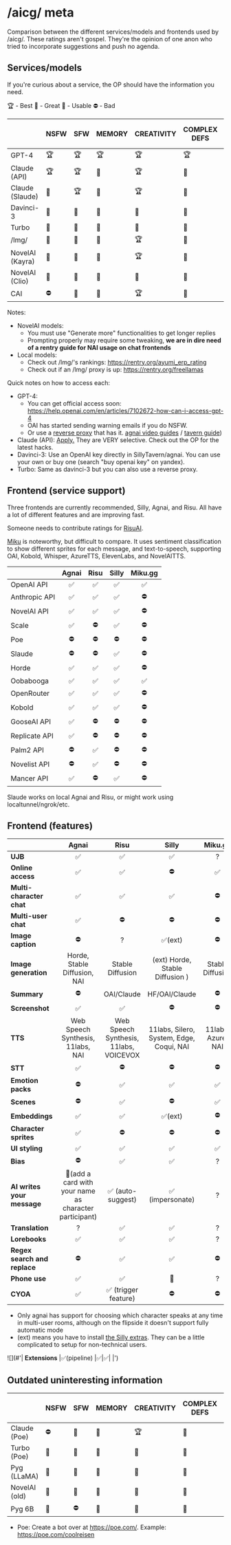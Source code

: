 # /aicg/ meta

Comparison between the different services/models and frontends used by /aicg/.
These ratings aren't gospel. They're the opinion of one anon who tried to incorporate suggestions and push no agenda.

## Services/models

If you're curious about a service, the OP should have the information you need.

🏆 - Best
🥈 - Great
🌱 - Usable
⛔ - Bad

|                 | NSFW | SFW | MEMORY | CREATIVITY | COMPLEX DEFS | PRICE  | EASE OF USE
|-----------------|------|-----|--------|------------|--------------|--------|------------
| GPT-4           | 🏆   | 🏆  | 🏆     | 🏆         | 🏆           | HIGH   | 🥈        |
| Claude (API)    | 🏆   | 🏆  | 🥈     | 🏆         | 🥈           | FREE   | 🥈        |
| Claude (Slaude) | 🥈   | 🏆  | 🌱     | 🏆         | 🥈           | FREE   | 🌱        |
| Davinci-3       | 🥈   | 🥈  | 🥈     | 🥈         | 🥈           | MEDIUM | 🥈        |
| Turbo           | 🥈   | 🥈  | 🥈     | 🥈         | 🌱           | LOW    | 🥈        |
| /lmg/           | 🥈   | 🥈  | 🥈     | 🏆         | 🌱           | LOW    | 🌱        |
| NovelAI (Kayra) | 🥈   | 🥈  | 🥈     | 🏆         | 🌱           | MEDIUM | 🌱        |
| NovelAI (Clio)  | 🥈   | 🥈  | 🥈     | 🥈         | 🌱           | LOW    | 🌱        |
| CAI             | ⛔   | 🥈  | 🌱     | 🏆         | 🌱           | FREE   | 🏆        |

Notes:
- NovelAI models:
  - You must use "Generate more" functionalities to get longer replies
  - Prompting properly may require some tweaking, **we are in dire need of a rentry guide for NAI usage on chat frontends**
- Local models:
  - Check out /lmg/'s rankings: https://rentry.org/ayumi_erp_rating
  - Check out if an /lmg/ proxy is up: https://rentry.org/freellamas

Quick notes on how to access each:
- GPT-4:
  - You can get official access soon: https://help.openai.com/en/articles/7102672-how-can-i-access-gpt-4
  - OAI has started sending warning emails if you do NSFW.
  - Or use a [reverse proxy](https://chub-archive.evulid.cc/proxies) that has it. [agnai video guides](https://rentry.org/agnai_guides) / [tavern guide](https://rentry.org/Tavern4Retards))
- Claude (API): [Apply.](https://www.anthropic.com/earlyaccess) They are VERY selective. Check out the OP for the latest hacks.
- Davinci-3: Use an OpenAI key directly in SillyTavern/agnai. You can use your own or buy one (search "buy openai key" on yandex).
- Turbo: Same as davinci-3 but you can also use a reverse proxy.

## Frontend (service support)

Three frontends are currently recommended, Silly, Agnai, and Risu. All have a lot of different features and are improving fast.

Someone needs to contribute ratings for [RisuAI](https://risu.pages.dev).

[Miku](https://docs.miku.gg) is noteworthy, but difficult to compare. It uses sentiment classification to show different sprites for each message, and text-to-speech, supporting OAI, Kobold, Whisper, AzureTTS, ElevenLabs, and NovelAITTS.

|               | Agnai     | Risu | Silly | Miku\.gg |
|---------------|:---------:|:----:|:-----:|:--------:|
| OpenAI API    | ✅        | ✅   | ✅    | ✅       |
| Anthropic API | ✅        | ✅   | ✅    | ⛔       |
| NovelAI API   | ✅        | ✅   | ✅    | ⛔       |
| Scale         | ✅        | ⛔   | ✅    | ⛔       |
| Poe           | ⛔        | ⛔   | ⛔    | ⛔       |
| Slaude        | ⛔        | ⛔   | ✅    | ⛔       |
| Horde         | ✅        | ✅   | ✅    | ⛔       |
| Oobabooga     | ✅        | ✅   | ✅    | ✅       |
| OpenRouter    | ✅        | ✅   | ✅    | ⛔       |
| Kobold        | ✅        | ✅   | ✅    | ⛔       |
| GooseAI API   | ✅        | ⛔   | ⛔    | ⛔       |
| Replicate API | ✅        | ⛔   | ⛔    | ⛔       |
| Palm2 API     | ⛔        | ✅   | ⛔    | ⛔       |
| Novelist API  | ⛔        | ✅   | ⛔    | ⛔       |
| Mancer API    | ✅        | ⛔   | ✅    | ⛔       |

Slaude works on local Agnai and Risu, or might work using localtunnel/ngrok/etc.

## Frontend (features)

| | Agnai | Risu | Silly | Miku\.gg |
|---|:---:|:---:|:---:|:---:|
| **UJB** |✅|✅ |✅ |?|
| **Online access** |✅| ✅|⛔ |✅ |
| **Multi-character chat** |✅ |✅ |✅ |⛔|
| **Multi-user chat** |✅|⛔ |⛔ |⛔ |
| **Image caption** |⛔|? |✅(ext) | ⛔|
| **Image generation** | Horde, Stable Diffusion, NAI | Stable Diffusion | (ext) Horde, Stable Diffusion )|Stable Diffusion |
| **Summary** |⛔| OAI/Claude | HF/OAI/Claude |⛔ |
| **Screenshot** |✅|✅ |⛔ |⛔ |
| **TTS** | Web Speech Synthesis, 11labs, NAI | Web Speech Synthesis, 11labs, VOICEVOX | 11labs, Silero, System, Edge, Coqui, NAI | 11labs, Azure, NAI |
| **STT** |✅| ⛔| ⛔| ⛔|
| **Emotion packs** |⛔|✅|✅|✅|
| **Scenes** |⛔|✅| ⛔|✅|
| **Embeddings** |✅| ✅| ✅(ext)| ⛔|
| **Character sprites** |✅| ⛔| ⛔| ⛔|
| **UI styling** |✅|✅|✅|✅|
| **Bias** |⛔|✅| ✅|?|
| **AI writes your message** |🌱(add a card with your name as character participant) |✅ (auto-suggest)| ✅ (impersonate)|?|
| **Translation** |? |✅|✅ | ? |
| **Lorebooks** |✅|✅| ✅| ?|
| **Regex search and replace** |⛔ |✅| ✅|⛔ |
| **Phone use** |✅|✅|🌱|?|
| **CYOA** |✅| ✅ (trigger feature)|⛔ |⛔ |

- Only agnai has support for choosing which character speaks at any time in multi-user rooms, although on the flipside it doesn't support fully automatic mode
- (ext) means you have to install [the Silly extras](https://github.com/Cohee1207/SillyTavern-extras#modules). They can be a little complicated to setup for non-technical users.

![](#'| **Extensions** |✅(pipeline) |✅|✅| |')
## Outdated uninteresting information

|                 | NSFW | SFW | MEMORY | CREATIVITY | COMPLEX DEFS | PRICE  | EASE OF USE
|-----------------|------|-----|--------|------------|--------------|--------|------------
| Claude (Poe)    | ⛔   | 🥈  | 🌱     | 🏆         | 🌱           | FREE   | 🏆        |
| Turbo (Poe)     | 🥈   | 🥈  | 🌱     | 🥈         | 🌱           | FREE   | 🏆        |
| Pyg (LLaMA)     | 🥈   | 🥈  | 🌱     | 🌱         | 🌱           | FREE   | 🌱        |
| NovelAI (old)   | 🌱   | 🌱  | 🌱     | 🌱         | 🌱           | MEDIUM | 🥈        |
| Pyg 6B          | 🌱   | ⛔  | 🌱     | 🌱         | 🌱           | FREE   | 🥈        |

- Poe: Create a bot over at https://poe.com/. Example: https://poe.com/coolreisen